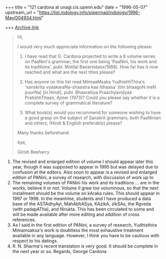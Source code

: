 +++
title = "121 cardona at unagi.cis.upenn.edu"
date = "1996-05-07"
upstream_url = "https://list.indology.info/pipermail/indology/1996-May/004934.html"

+++
[Archive link](https://list.indology.info/pipermail/indology/1996-May/004934.html)

>Hi,
>
>I would very much appreciate information on the following please:
>
>1) I have read that G. Cardona projected to write a 8 volume series on
>PaaNini's grammar; the first one being 'PaaNini, his work and its
>traditions', publ. Motilal Banarsidass(1988). How far has it now reached
>and what are the next titles please?
>
>2) Has anyone on this list read MiimaaMsaka YudhishhThira's 'sanskrita
>vyaakaraNa-shaastra kaa itihaasa' (tiin bhaagoN meN puurNa) [in Hindi],
>publ. Bhaaratiiya Praachyavidyaa PratishhThaan, Ajmer (1973)? Could you
>please say whether it is a complete survey of grammatical literature?
>
>3) What book(s) would you recommend for someone wishing to have a good
>grasp on the subject of Sanskrit grammars, both PaaNinian and others,
>(Hindi & English preferably) please?
>
>Many thanks beforehand.
>
>bye,
>
>Girish Beeharry
1. The revised and enlarged edition of volume I should appear later this
year, though it was supposed to appear in 1995 but was delayed due to
confusion at the editors.  Also soon to appear is a revised and enlarged
edition of PANini, a survey of research, with discussion of work up to
1995.  The remaining volumes of PANini his work and its traditions ... are
in the works, believe it or not.  Volume II grew too voluminous, so that
the next installment should be the volume on kAraka rules.  This should
appear in 1997 or 1998.  In the meantime, students and I have produced a
data base of the ASTAdhyAyI, MahAbhASya, KAzikA, zikSAs, the Rgveda (with
padapATha), and Nirukta.  This has been circulated to some and will be made
available after more editing and addition of cross references.
2. As I said in the first edition of PANini, a survey of research,
Yudhisthira Mimamsaksa's work is doubtless the most exhaustive treatment
available in any language.  However, I think you have to be cautious with
respect to his datings.
3. R. N. Sharma's recent translation is very good.  It should be complete
in the next year or so. Regards, George Cardona






